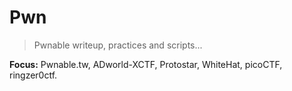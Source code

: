 # Pwn

>Pwnable writeup, practices and scripts...

**Focus:** Pwnable.tw, ADworld-XCTF, Protostar, WhiteHat, picoCTF, ringzer0ctf.

